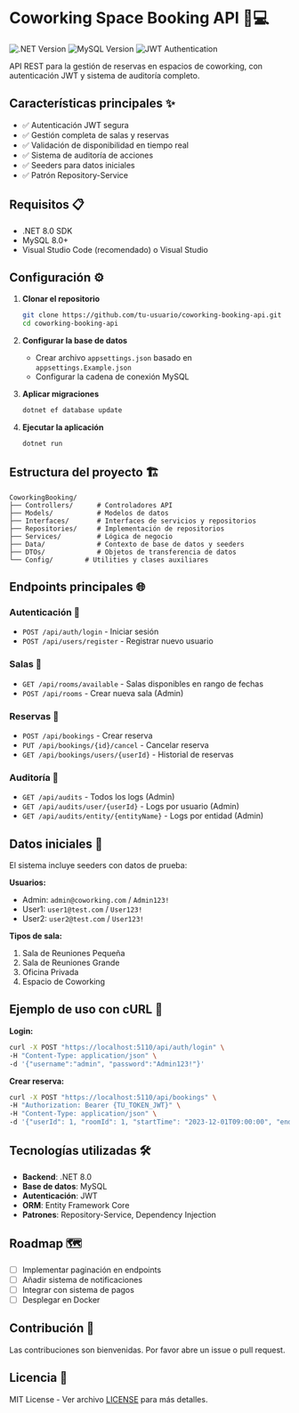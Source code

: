 # Coworking Space Booking API 🏢💻

![.NET Version](https://img.shields.io/badge/.NET-8.0-blue)
![MySQL Version](https://img.shields.io/badge/MySQL-8.0-orange)
![JWT Authentication](https://img.shields.io/badge/JWT-Authentication-yellowgreen)

API REST para la gestión de reservas en espacios de coworking, con autenticación JWT y sistema de auditoría completo.

## Características principales ✨

- ✅ Autenticación JWT segura
- ✅ Gestión completa de salas y reservas
- ✅ Validación de disponibilidad en tiempo real
- ✅ Sistema de auditoría de acciones
- ✅ Seeders para datos iniciales
- ✅ Patrón Repository-Service

## Requisitos 📋

- .NET 8.0 SDK
- MySQL 8.0+
- Visual Studio Code (recomendado) o Visual Studio

## Configuración ⚙️

1. **Clonar el repositorio**
   ```bash
   git clone https://github.com/tu-usuario/coworking-booking-api.git
   cd coworking-booking-api
   ```

2. **Configurar la base de datos**
   - Crear archivo `appsettings.json` basado en `appsettings.Example.json`
   - Configurar la cadena de conexión MySQL

3. **Aplicar migraciones**
   ```bash
   dotnet ef database update
   ```

4. **Ejecutar la aplicación**
   ```bash
   dotnet run
   ```

## Estructura del proyecto 🏗️

```
CoworkingBooking/
├── Controllers/      # Controladores API
├── Models/           # Modelos de datos
├── Interfaces/       # Interfaces de servicios y repositorios
├── Repositories/     # Implementación de repositorios
├── Services/         # Lógica de negocio
├── Data/             # Contexto de base de datos y seeders
├── DTOs/             # Objetos de transferencia de datos
└── Config/        # Utilities y clases auxiliares
```

## Endpoints principales 🌐

### Autenticación 🔐
- `POST /api/auth/login` - Iniciar sesión
- `POST /api/users/register` - Registrar nuevo usuario

### Salas 🏢
- `GET /api/rooms/available` - Salas disponibles en rango de fechas
- `POST /api/rooms` - Crear nueva sala (Admin)

### Reservas 📅
- `POST /api/bookings` - Crear reserva
- `PUT /api/bookings/{id}/cancel` - Cancelar reserva
- `GET /api/bookings/users/{userId}` - Historial de reservas

### Auditoría 📝
- `GET /api/audits` - Todos los logs (Admin)
- `GET /api/audits/user/{userId}` - Logs por usuario (Admin)
- `GET /api/audits/entity/{entityName}` - Logs por entidad (Admin)

## Datos iniciales 🌱

El sistema incluye seeders con datos de prueba:

**Usuarios:**
- Admin: `admin@coworking.com` / `Admin123!`
- User1: `user1@test.com` / `User123!`
- User2: `user2@test.com` / `User123!`

**Tipos de sala:**
1. Sala de Reuniones Pequeña
2. Sala de Reuniones Grande
3. Oficina Privada
4. Espacio de Coworking

## Ejemplo de uso con cURL 🔄

**Login:**
```bash
curl -X POST "https://localhost:5110/api/auth/login" \
-H "Content-Type: application/json" \
-d '{"username":"admin", "password":"Admin123!"}'
```

**Crear reserva:**
```bash
curl -X POST "https://localhost:5110/api/bookings" \
-H "Authorization: Bearer {TU_TOKEN_JWT}" \
-H "Content-Type: application/json" \
-d '{"userId": 1, "roomId": 1, "startTime": "2023-12-01T09:00:00", "endTime": "2023-12-01T11:00:00"}'
```

## Tecnologías utilizadas 🛠️

- **Backend**: .NET 8.0
- **Base de datos**: MySQL
- **Autenticación**: JWT
- **ORM**: Entity Framework Core
- **Patrones**: Repository-Service, Dependency Injection

## Roadmap 🗺️

- [ ] Implementar paginación en endpoints
- [ ] Añadir sistema de notificaciones
- [ ] Integrar con sistema de pagos
- [ ] Desplegar en Docker

## Contribución 🤝

Las contribuciones son bienvenidas. Por favor abre un issue o pull request.

## Licencia 📄

MIT License - Ver archivo [LICENSE](LICENSE) para más detalles.
